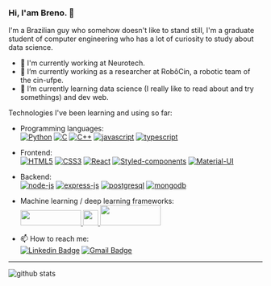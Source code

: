 ### Hi, I'am Breno. 👋

I'm a Brazilian guy who somehow doesn't like to stand still, I'm a graduate student of computer engineering who has a lot of curiosity to study about data science.
- 🔭 I'm currently working at Neurotech.
- 🔭 I’m currently working as a researcher at RobôCin, a robotic team of the cin-ufpe.
- 🌱 I’m currently learning data science (I really like to read about and try somethings) and dev web.
  <br />
 

Technologies I've been learning and using so far:
  - Programming languages:  <br />
    [![Python](https://img.shields.io/badge/Python-14354C?style=for-the-badge&logo=python&logoColor=white)](https://www.python.org/) 
    [![C](https://img.shields.io/badge/C-00599C?style=for-the-badge&logo=c&logoColor=white)](https://en.wikipedia.org/wiki/C_(programming_language)) 
    [![C++](https://img.shields.io/badge/C%2B%2B-00599C?style=for-the-badge&logo=c%2B%2B&logoColor=white)](https://en.wikipedia.org/wiki/C%2B%2B) 
    [![javascript](https://img.shields.io/badge/JavaScript-323330?style=for-the-badge&logo=javascript&logoColor=F7DF1E)](https://developer.mozilla.org/en-US/docs/Web/JavaScript) 
    [![typescript](https://img.shields.io/badge/TypeScript-007ACC?style=for-the-badge&logo=typescript&logoColor=white)](https://www.typescriptlang.org/) <br />

  - Frontend: <br />
    [![HTML5](https://img.shields.io/badge/HTML5-E34F26?style=for-the-badge&logo=html5&logoColor=white)](https://developer.mozilla.org/en-US/docs/Web/HTML/HTML5) 
    [![CSS3](https://img.shields.io/badge/CSS3-1572B6?style=for-the-badge&logo=css3&logoColor=white)](https://en.wikipedia.org/wiki/CSS#CSS_3) 
    [![React](https://img.shields.io/badge/React-20232A?style=for-the-badge&logo=react&logoColor=61DAFB)](https://reactjs.org/) 
    [![Styled-components](https://img.shields.io/badge/styled--components-DB7093?style=for-the-badge&logo=styled-components&logoColor=white)](https://styled-components.com/) 
    [![Material-UI](https://img.shields.io/badge/Material--UI-0081CB?style=for-the-badge&logo=material-ui&logoColor=white)](https://material-ui.com/) <br />
  - Backend: <br />
    [![node-js](https://img.shields.io/badge/Node.js-43853D?style=for-the-badge&logo=node.js&logoColor=white)](https://nodejs.org/en/) [![express-js](https://img.shields.io/badge/Express.js-404D59?style=for-the-badge)](https://expressjs.com/) [![postgresql](https://img.shields.io/badge/PostgreSQL-316192?style=for-the-badge&logo=postgresql&logoColor=white)](https://www.postgresql.org/)
    [![mongodb](https://img.shields.io/badge/MongoDB-4EA94B?style=for-the-badge&logo=mongodb&logoColor=white)](https://www.mongodb.com/) <br />

  - Machine learning / deep learning frameworks: <br />
    <a href= "https://pytorch.org/">
    <img src="https://upload.wikimedia.org/wikipedia/commons/thumb/9/96/Pytorch_logo.png/800px-Pytorch_logo.png" width="120" height="30" /> 
    </a>
    <a href = "https://keras.io/">
    <img src="https://upload.wikimedia.org/wikipedia/commons/thumb/a/ae/Keras_logo.svg/240px-Keras_logo.svg.png" width="30" height="30" />
    </a>
    <a href = "https://scikit-learn.org/">
    <img src="https://upload.wikimedia.org/wikipedia/commons/0/05/Scikit_learn_logo_small.svg" width="120" height="40" />
    </a>
    <br />

- 📫 How to reach me:  <br />
[![Linkedin Badge](https://img.shields.io/badge/-LinkedIn-blue?style=flat-square&logo=Linkedin&logoColor=white&link=https://www.linkedin.com/in/breno-cavalcanti/)](https://www.linkedin.com/in/breno-cavalcanti/)
[![Gmail Badge](https://img.shields.io/badge/-Gmail-c14438?style=flat-square&logo=Gmail&logoColor=white&link=mailto:breno.uc.cavalcanti@gmail.com)](mailto:breno.uc.cavalcanti@gmail.com)

---------------------------------------------------------------------------------------------------------------------------------------------------------------------------------

![github stats](https://github-readme-stats.vercel.app/api?username=breno-cavalcanti&show_icons=true)
